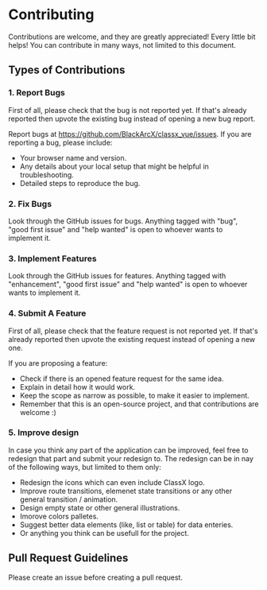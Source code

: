 # Contributing

Contributions are welcome, and they are greatly appreciated! Every little bit helps! You can contribute in many ways, not limited to this document.

## Types of Contributions

### 1. Report Bugs

First of all, please check that the bug is not reported yet. If that's already reported then upvote the existing bug instead of opening a new bug report.

Report bugs at https://github.com/BlackArcX/classx_vue/issues. If you are reporting a bug, please include:

* Your browser name and version.
* Any details about your local setup that might be helpful in troubleshooting.
* Detailed steps to reproduce the bug.

### 2. Fix Bugs

Look through the GitHub issues for bugs. Anything tagged with "bug", "good first issue" and "help wanted" is open to whoever wants to implement it.

### 3. Implement Features

Look through the GitHub issues for features. Anything tagged with "enhancement", "good first issue" and "help wanted" is open to whoever wants to implement it.

### 4. Submit A Feature

First of all, please check that the feature request is not reported yet. If that's already reported then upvote the existing request instead of opening a new one.

If you are proposing a feature:

* Check if there is an opened feature request for the same idea.
* Explain in detail how it would work.
* Keep the scope as narrow as possible, to make it easier to implement.
* Remember that this is an open-source project, and that contributions are welcome :)

### 5. Improve design

In case you think any part of the application can be improved, feel free to redesign that part and submit your redesign to.
The redesign can be in nay of the following ways, but limited to them only:

* Redesign the icons which can even include ClassX logo.
* Improve route transitions, elemenet state transitions or any other general transition / animation.
* Design empty state or other general illustrations.
* Imorove colors palletes.
* Suggest better data elements (like, list or table) for data enteries.
* Or anything you think can be usefull for the project.

## Pull Request Guidelines

Please create an issue before creating a pull request.

